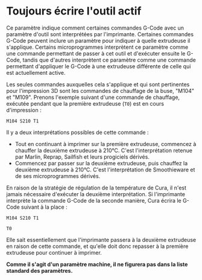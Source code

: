 Toujours écrire l'outil actif
====
Ce paramètre indique comment certaines commandes G-Code avec un paramètre d'outil sont interprétées par l'imprimante. Certaines commandes G-Code peuvent inclure un paramètre pour indiquer à quelle extrudeuse il s'applique. Certains microprogrammes interprètent ce paramètre comme une commande permettant de passer à cet outil et d'exécuter ensuite le G-Code, tandis que d'autres interprètent ce paramètre comme une commande permettant d'appliquer le G-Code à une extrudeuse différente de celle qui est actuellement active.

Les seules commandes auxquelles cela s'applique et qui sont pertinentes pour l'impression 3D sont les commandes de chauffage de la buse, "M104" et "M109". Prenons l'exemple suivant d'une commande de chauffage, exécutée pendant que la première extrudeuse (`T0`) est en cours d'impression :

`M104 S210 T1`

Il y a deux interprétations possibles de cette commande :
* Tout en continuant à imprimer sur la première extrudeuse, commencez à chauffer la deuxième extrudeuse à 210°C. C'est l'interprétation retenue par Marlin, Reprap, Sailfish et leurs progiciels dérivés.
* Commencez par passer sur la deuxième extrudeuse, puis chauffez la deuxième extrudeuse à 210°C. C'est l'interprétation de Smoothieware et de ses microprogrammes dérivés.

En raison de la stratégie de régulation de la température de Cura, il n'est jamais nécessaire d'exécuter la deuxième interprétation. Si l'imprimante interprète la commande G-Code de la seconde manière, Cura écrira le G-Code suivant à la place :

`M104 S210 T1`

`T0`

Elle sait essentiellement que l'imprimante passera à la deuxième extrudeuse en raison de cette commande, et qu'elle doit donc repasser à la première extrudeuse pour continuer à imprimer.

**Comme il s'agit d'un paramètre machine, il ne figurera pas dans la liste standard des paramètres.**
